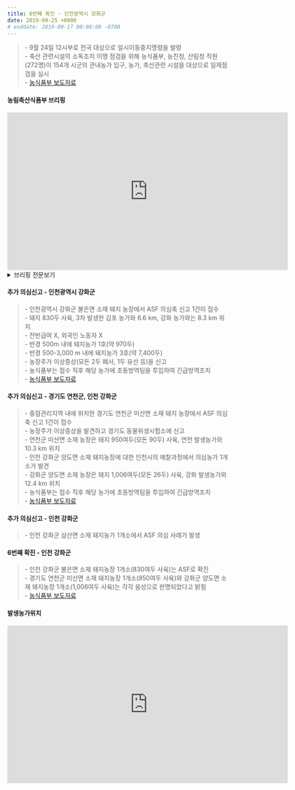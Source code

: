 ```yaml
---
title: 6번째 확진 - 인천광역시 강화군
date: 2019-09-25 +0900
# enddate: 2019-09-17 00:00:00 -0700
---
```

> \- 9월 24일 12시부로 전국 대상으로 일시이동중지명령을 발령  
> \- 축산 관련시설의 소독조치 이행 점검을 위해 농식품부, 농진청, 산림청 직원(272명)이 154개 시군의 관내농가 입구, 농가, 축산관련 시설을 대상으로 일제점검을 실시  
> \- [농식품부 보도자료](http://www.mafra.go.kr/FMD-AI/2095/subview.do?enc=Zm5jdDF8QEB8JTJGYmJzJTJGRk1ELUFJJTJGMzU0JTJGMzIxNDQyJTJGYXJ0Y2xWaWV3LmRvJTNGYmJzQ2xTZXElM0QlMjZyZ3NFbmRkZVN0ciUzRCUyNmJic09wZW5XcmRTZXElM0QlMjZyZ3NCZ25kZVN0ciUzRCUyNnBhc3N3b3JkJTNEJTI2c3JjaENvbHVtbiUzRCUyNnJvdyUzRDEwJTI2aXNWaWV3TWluZSUzRGZhbHNlJTI2cGFnZSUzRDElMjZzcmNoV3JkJTNEJTI2)

#### 농림축산식품부 브리핑
<iframe width="640" height="360" src="https://www.youtube.com/embed/LDduk6WITcQ" frameborder="0" allow="accelerometer; autoplay; encrypted-media; gyroscope; picture-in-picture" allowfullscreen></iframe>

<details>
<summary>브리핑 전문보기</summary>
<div markdown="1">

아프리카돼지열병에 대한 대대적인 소독을 실시하고 있습니다. 축산 관련 시설의 소독 조치 이행 점검을 위해 농식품부, 농진청, 산림청 지원이 양돈농가가 있는 154개 시군 관내 농가 입구, 농가 축산관리원 시설을 대상으로 일제점검을 실시할 계획입니다.

첫째 농장 진입로 소독 및 생석회 도포 실태, 농장 초소 설치 및 근무실태 등에 대해서는 국립농산물품질관리원 지역사무소 직원들이 점검할 계획입니다.
둘째 도축장, 분뇨처리장, 사료시설 등 축산 관련 시설에 대해서는 축산물평가원 가축위생방역본부, 지자체, 축산환경관리원 등에서 소독시설과 이행실태, 소독 이행 여부 등을 중점적으로 점검할 계획입니다.
셋째 접경지역 하천 유역 및 주변 도로에 대한 집중소독 및 이행 실태는 현재 상주 중인 농식품부 검역본부 직원과 산림청 직원들이 합동으로 점검할 계획입니다.

방금 말씀드린 세 가지 분야에 대해서 농식품부, 농진청, 산림청이 한 조가 되어서 같이 이행 점검을 할 계획입니다. 농식품부는 일시이동중지 명령 기간 중 농장과 축산 관련 시설에 대한 대대적인 소독을 실시하고 이에 대한 철저한 점검을 통해 방역관리에 만전을 기해 나가겠습니다. 이상입니다.

의심신고가 1건 들어와서 그것에 대해서 간단하게 좀 말씀을 드리겠습니다. 오늘 아침 8시 5분에 인천 강화군 불은면 양돈 농가에서 의심축 신고가 접수되었습니다. 해당 농장의 사육 두수는 돼지 약 830두입니다. 증상은 모돈 5두 중 2두가 폐사를 하고 1두가 유산을 하였습니다. 반경 500m 내에는 1호 970두가 있고 500 - 3,000 m 내는 3호 약 7400두가 사육을 하고 있습니다. 그다음 해당 농장은 잔반은 급여하지 않는 않는 농가이고 외국인 근로자도 없습니다. 3차 발생한 김포 농가와는 6. 6km 떨어져 있고 오차 발생한 강화의 농가와는 8. 3km 떨어져 있습니다. 신고 접수가 됨에 따라서 즉시 신고 농장 농장주, 가축, 차량, 외부인 등에 대한 출입차단 조치를 하였습니다. 인천시 가축방역관이 현장에 출동해서 임상검사 외에 시료 채취 또 정밀 검사를 시행할 계획입니다. 김포 발생에 따라서 어제 저녁 7시 30분 부로 48시간 일시이동통제를 시행을 하고 있었던 지역이 되겠습니다.
 
</div>
</details>

#### 추가 의심신고 - 인천광역시 강화군  
> \- 인천광역시 강화군 불은면 소재 돼지 농장에서 ASF 의심축 신고 1건이 접수  
> \- 돼지 830두 사육, 3차 발생한 김포 농가와 6.6 km, 강화 농가와는 8.3 km 위치  
> \- 잔반급여 X, 외국인 노동자 X  
> \- 반경 500m 내에 돼지농가 1호(약 970두)  
> \- 반경 500-3,000 m 내에 돼지농가 3호(약 7,400두)  
> \- 농장주가 이상증상(모돈 2두 폐사, 1두 유산 등)을 신고  
> \- 농식품부는 접수 직후 해당 농가에 초동방역팀을 투입하여 긴급방역조치  
> \- [농식품부 보도자료](http://www.mafra.go.kr/FMD-AI/2095/subview.do?enc=Zm5jdDF8QEB8JTJGYmJzJTJGRk1ELUFJJTJGMzU0JTJGMzIxNDQ4JTJGYXJ0Y2xWaWV3LmRvJTNGYmJzQ2xTZXElM0QlMjZyZ3NFbmRkZVN0ciUzRCUyNmJic09wZW5XcmRTZXElM0QlMjZwYXNzd29yZCUzRCUyNnNyY2hDb2x1bW4lM0QlMjZwYWdlJTNEMSUyNnJnc0JnbmRlU3RyJTNEJTI2cm93JTNEMTAlMjZpc1ZpZXdNaW5lJTNEZmFsc2UlMjZzcmNoV3JkJTNEJTI2)

#### 추가 의심신고 - 경기도 연천군, 인천 강화군  
> \- 중점관리지역 내에 위치한 경기도 연천군 미산면 소재 돼지 농장에서 ASF 의심축 신고 1건이 접수  
> \- 농장주가 이상증상을 발견하고 경기도 동물위생시험소에 신고  
> \- 연천군 미산면 소재 농장은 돼지 950여두(모돈 90두) 사육, 연천 발생농가와 10.3 km 위치  
> \- 인천 강화군 양도면 소재 돼지농장에 대한 인천시의 예찰과정에서 의심농가 1개소가 발견  
> \- 강화군 양도면 소재 농장은 돼지 1,006여두(모돈 26두) 사육, 강화 발생농가와 12.4 km 위치  
> \- 농식품부는 접수 직후 해당 농가에 초동방역팀을 투입하여 긴급방역조치  
> \- [농식품부 보도자료](http://www.mafra.go.kr/FMD-AI/2095/subview.do?enc=Zm5jdDF8QEB8JTJGYmJzJTJGRk1ELUFJJTJGMzU0JTJGMzIxNDQ5JTJGYXJ0Y2xWaWV3LmRvJTNGcmdzRW5kZGVTdHIlM0QlMjZiYnNPcGVuV3JkU2VxJTNEJTI2cGFnZSUzRDElMjZyb3clM0QxMCUyNnBhc3N3b3JkJTNEJTI2cmdzQmduZGVTdHIlM0QlMjZiYnNDbFNlcSUzRCUyNnNyY2hDb2x1bW4lM0QlMjZpc1ZpZXdNaW5lJTNEZmFsc2UlMjZzcmNoV3JkJTNEJTI2)  

#### 추가 의심신고 - 인천 강화군
> \- 인천 강화군 삼산면 소재 돼지농가 1개소에서 ASF 의심 사례가 발생  

#### 6번째 확진 - 인천 강화군  
> \- 인천 강화군 불은면 소재 돼지농장 1개소(830여두 사육)는 ASF로 확진  
> \- 경기도 연천군 미산면 소재 돼지농장 1개소(950여두 사육)와 강화군 양도면 소재 돼지농장 1개소(1,006여두 사육)는 각각 음성으로 판명되었다고 밝힘  
> \- [농식품부 보도자료](http://www.mafra.go.kr/FMD-AI/2095/subview.do?enc=Zm5jdDF8QEB8JTJGYmJzJTJGRk1ELUFJJTJGMzU0JTJGMzIxNDU0JTJGYXJ0Y2xWaWV3LmRvJTNGYmJzQ2xTZXElM0QlMjZpc1ZpZXdNaW5lJTNEZmFsc2UlMjZyZ3NFbmRkZVN0ciUzRCUyNnBhZ2UlM0QxJTI2YmJzT3BlbldyZFNlcSUzRCUyNnJnc0JnbmRlU3RyJTNEJTI2c3JjaFdyZCUzRCUyNnBhc3N3b3JkJTNEJTI2c3JjaENvbHVtbiUzRCUyNnJvdyUzRDEwJTI2)

#### 발생농가위치  
<iframe width="640" height="360" src="https://youngjunna.github.io/asf-timeline/charts/190925-map" frameborder="0" allow="accelerometer; autoplay; encrypted-media; gyroscope; picture-in-picture" allowfullscreen></iframe>
